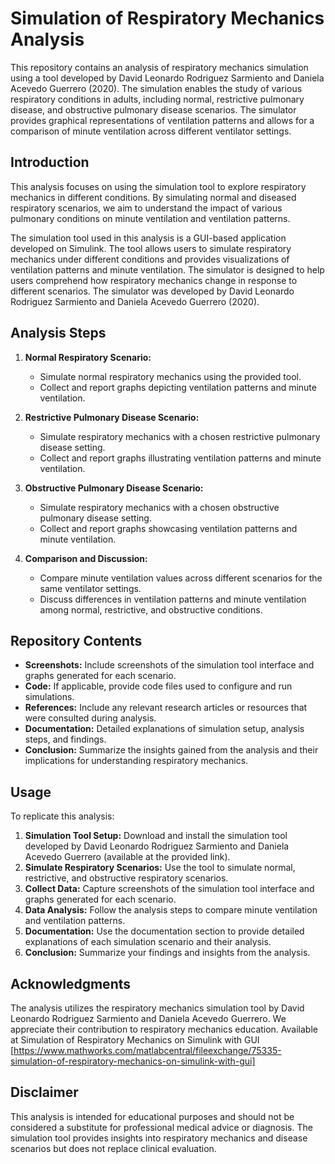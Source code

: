 # Simulation of Respiratory Mechanics Analysis

This repository contains an analysis of respiratory mechanics simulation using a tool developed by David Leonardo Rodriguez Sarmiento and Daniela Acevedo Guerrero (2020). The simulation enables the study of various respiratory conditions in adults, including normal, restrictive pulmonary disease, and obstructive pulmonary disease scenarios. The simulator provides graphical representations of ventilation patterns and allows for a comparison of minute ventilation across different ventilator settings.

## Introduction

This analysis focuses on using the simulation tool to explore respiratory mechanics in different conditions. By simulating normal and diseased respiratory scenarios, we aim to understand the impact of various pulmonary conditions on minute ventilation and ventilation patterns.

The simulation tool used in this analysis is a GUI-based application developed on Simulink. The tool allows users to simulate respiratory mechanics under different conditions and provides visualizations of ventilation patterns and minute ventilation. The simulator is designed to help users comprehend how respiratory mechanics change in response to different scenarios.
The simulator was developed by David Leonardo Rodriguez Sarmiento and Daniela Acevedo Guerrero (2020).

## Analysis Steps

1. **Normal Respiratory Scenario:**
   - Simulate normal respiratory mechanics using the provided tool.
   - Collect and report graphs depicting ventilation patterns and minute ventilation.

2. **Restrictive Pulmonary Disease Scenario:**
   - Simulate respiratory mechanics with a chosen restrictive pulmonary disease setting.
   - Collect and report graphs illustrating ventilation patterns and minute ventilation.

3. **Obstructive Pulmonary Disease Scenario:**
   - Simulate respiratory mechanics with a chosen obstructive pulmonary disease setting.
   - Collect and report graphs showcasing ventilation patterns and minute ventilation.

4. **Comparison and Discussion:**
   - Compare minute ventilation values across different scenarios for the same ventilator settings.
   - Discuss differences in ventilation patterns and minute ventilation among normal, restrictive, and obstructive conditions.

## Repository Contents

- **Screenshots:** Include screenshots of the simulation tool interface and graphs generated for each scenario.
- **Code:** If applicable, provide code files used to configure and run simulations.
- **References:** Include any relevant research articles or resources that were consulted during analysis.
- **Documentation:** Detailed explanations of simulation setup, analysis steps, and findings.
- **Conclusion:** Summarize the insights gained from the analysis and their implications for understanding respiratory mechanics.

## Usage

To replicate this analysis:

1. **Simulation Tool Setup:** Download and install the simulation tool developed by David Leonardo Rodriguez Sarmiento and Daniela Acevedo Guerrero (available at the provided link).
2. **Simulate Respiratory Scenarios:** Use the tool to simulate normal, restrictive, and obstructive respiratory scenarios.
3. **Collect Data:** Capture screenshots of the simulation tool interface and graphs generated for each scenario.
4. **Data Analysis:** Follow the analysis steps to compare minute ventilation and ventilation patterns.
5. **Documentation:** Use the documentation section to provide detailed explanations of each simulation scenario and their analysis.
6. **Conclusion:** Summarize your findings and insights from the analysis.

## Acknowledgments

The analysis utilizes the respiratory mechanics simulation tool by David Leonardo Rodriguez Sarmiento and Daniela Acevedo Guerrero. We appreciate their contribution to respiratory mechanics education.
Available at Simulation of Respiratory Mechanics on Simulink with GUI [https://www.mathworks.com/matlabcentral/fileexchange/75335-simulation-of-respiratory-mechanics-on-simulink-with-gui]

## Disclaimer

This analysis is intended for educational purposes and should not be considered a substitute for professional medical advice or diagnosis. The simulation tool provides insights into respiratory mechanics and disease scenarios but does not replace clinical evaluation.
